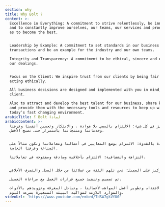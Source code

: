 ```yaml
---
section: why
title: Why Bolt ?
content: >-
  Excellence in Everything: A commitment to strive relentlessly, be innovative
  and to constantly improve ourselves, our teams, our services and products so
  as to become the best.


  Leadership by Example: A commitment to set standards in our business and
  transactions and be an example for the industry and our own teams. 

  Integrity and Transparency: A commitment to be ethical, sincere and open in
  our dealings. 


  Focus on the Client: We inspire trust from our clients by being fair and
  acting ethically.

  All business decisions are designed and implemented with you in mind, the
  client.

  Also to attract and develop the best talent for our business, share knowledge
  and provide them with the necessary tools and resources to keep up with
  today’s fast changing environment.
arabicTitle: ؟ Bolt لماذا
arabicContent: >-
  التميز في كل شيء: الالتزام بالسعي بلا هوادة ، والابتكار وتحسين أنفسنا وفرقنا
  وخدماتنا ومنتجاتنا باستمرار حتى تصبح الأفضل.


  القيادة بالقدوة: الالتزام بوضع المعايير في أعمالنا ومعاملاتنا ونكون مثالاً على
  الصناعة وفرقنا الخاصة.

  النزاهة والشفافية: الالتزام بأخلاقية وصادقة ومفتوحة في تعاملاتنا.


  التركيز على العميل: نحن نلهم الثقة من عملائنا من خلال العدل والتصرف الأخلاقي.

  تم تصميم وتنفيذ جميع قرارات العمل مع مراعاة العميل.

  كذلك لاجتذاب وتطوير أفضل المواهب لأعمالنا ، وتبادل المعرفة وتزويدهم بالأدوات
  والموارد اللازمة لمواكبة البيئة المتغيرة بسرعة اليوم.
videoUrl: 'https://www.youtube.com/embed/TdSA7gkVYU0'
---
```


